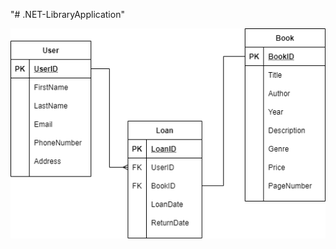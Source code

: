 "# .NET-LibraryApplication" 

![ER SQL](https://github.com/Angel-Davila/.NET-LibraryApplication/blob/ER-Diagram/Library-DB-Diagram.drawio.png?raw=true)
